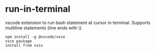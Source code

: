 # run-in-terminal

vscode extension to run bash statement at cursor in terminal. Supports multiline statements (line ends with \\)

```
npm install -g @vscode/vsce
vsce package
install from vsix
```
